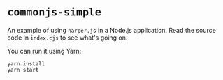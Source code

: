 # `commonjs-simple`

An example of using `harper.js` in a Node.js application.
Read the source code in `index.cjs` to see what's going on.

You can run it using Yarn:

```
yarn install
yarn start
```
